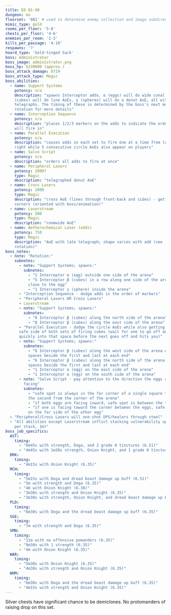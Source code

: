 ```yaml
---
title: EO 81-90
dungeon: eo
floorset: '081' # used to determine enemy collection and image subdirectory
mimic_type: gold
rooms_per_floor: '5-8'
chests_per_floor: '4-6'
enemies_per_room: '2-3'
kills_per_passage: '4-10'
respawns: '?'
hoard_type: 'Gold-tinged Sack'
boss: Administrator
boss_image: administrator.png
boss_hp: 5230000 (approx.)
boss_attack_damage: 8729
boss_attack_type: Magic
boss_abilities:
  - name: Support Systems
    potency: n/a
    description: "spawns Interceptor adds. α (eggs) will do wide conal AoEs, β
    (cubes) will do line AoEs, γ (spheres) will do a donut AoE, all with late
    telegraphs. The timing of these is determined by the boss's next move. See
    rotation for more details"
  - name: Interception Sequence
    potency: n/a
    description: "places 1/2/3 markers on the adds to indicate the order they
    will fire in"
  - name: Parallel Execution
    potency: n/a
    description: "causes adds in each set to fire one at a time from left to
    right while 5 consecutive circle AoEs also appear on players"
  - name: Salvo Script
    potency: n/a
    description: "orders all adds to fire at once"
  - name: Peripheral Lasers
    potency: 2000?
    type: Magic
    description: "telegraphed donut AoE"
  - name: Cross Lasers
    potency: 2000
    type: Magic
    description: "cross AoE (lines through front-back and sides) - get to
    corners (oriented with boss/animation)"
  - name: Laserstream
    potency: 500
    type: Magic
    description: "roomwide AoE"
  - name: Aetherochemical Laser (adds)
    potency: 750
    type: Magic
    description: "AoE with late telegraph; shape varies with add (see
    rotation)"
boss_notes:
  - note: "Rotation:"
    subnotes:
      - note: "Support Systems; spawns:"
        subnotes:
          - "1 Interceptor α (egg) outside one side of the arena"
          - "5 Interceptor β (cubes) in a row along one side of the arena,
          close to the egg"
          - "1 Interceptor γ (sphere) inside the arena"
      - "Interception Sequence - dodge adds in the order of markers"
      - "Peripheral Lasers OR Cross Lasers"
      - Laserstream
      - note: "Support Systems; spawns:"
        subnotes:
          - "8 Interceptor β (cubes) along the north side of the arena"
          - "8 Interceptor β (cubes) along the east side of the arena"
      - "Parallel Execution - dodge the circle AoEs while also getting to the
      safe side of both sets of firing cubes (wait for one to go off and run
      quickly into that space before the next goes off and hits you)"
      - note: "Support Systems; spawns:"
        subnotes:
          - "6 Interceptor β (cubes) along the west side of the arena with
          spaces beside the first and last at each end"
          - "6 Interceptor β (cubes) along the north side of the arena with
          spaces beside the first and last at each end"
          - "1 Interceptor α (egg) on the east side of the arena"
          - "1 Interceptor α (egg) on the south side of the arena"
      - note: "Salvo Script - pay attention to the direction the eggs are
        facing"
        subnotes:
          - "safe spot is always in the far corner of a single square that is
          the second from the corner of the arena"
          - "if both eggs are facing inward, safe spot is between the two eggs"
          - "if one is facing toward the corner between the eggs, safe spot is
          on the far side of the other egg"
  - "Peripheral/Cross Lasers will one-shot DPS/healers through steel"
  - "All abilities except Laserstream inflict stacking vulnerability up (10%
    per stack, 1m)"
boss_job_specifics:
  AST:
    timing:
      - "6m45s with strength, Doga, and 2 grade 8 tinctures (6.51)"
      - "4m45s with 1m30s strength, Onion Knight, and 1 grade 8 tincture (6.51)"
  DRK:
    timing:
      - "4m15s with Onion Knight (6.35)"
  MCH:
    timing:
      - "5m15s with Doga and dread beast damage up buff (6.51)"
      - "5m with strength and Doga (6.35)"
      - "4m with Onion Knight (6.38)"
      - "3m30s with strength and Onion Knight (6.35)"
      - "3m30s with strength, Onion Knight, and dread beast damage up buff (6.51)"
  PLD:
    timing:
      - "6m30s with Doga and the dread beast damage up buff (6.35)"
  SGE:
    timing:
      - "7m with strength and Doga (6.35)"
  SMN:
    timing:
      - "11m with no offensive pomanders (6.35)"
      - "8m30s with 1 strength (6.35)"
      - "4m with Onion Knight (6.35)"
  WAR:
    timing:
      - "5m30s with Onion Knight (6.35)"
      - "4m30s with strength and Onion Knight (6.35)"
  WHM:
    timing:
      - "6m30s with Doga and the dread beast damage up buff (6.35)"
      - "4m15s with strength and Onion Knight (6.35)"
---
```


Silver chests have significant chance to be demiclones. No protomanders of raising drop on this set. 
